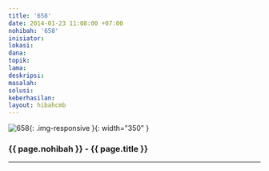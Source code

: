 ```yaml
---
title: '658'
date: 2014-01-23 11:08:00 +07:00
nohibah: '658'
inisiator: 
lokasi: 
dana: 
topik: 
lama: 
deskripsi: 
masalah: 
solusi: 
keberhasilan: 
layout: hibahcmb
---
```


![658](/static/img/hibahcmb/658.png){: .img-responsive }{: width="350" }

### {{ page.nohibah }} - {{ page.title }}

---
